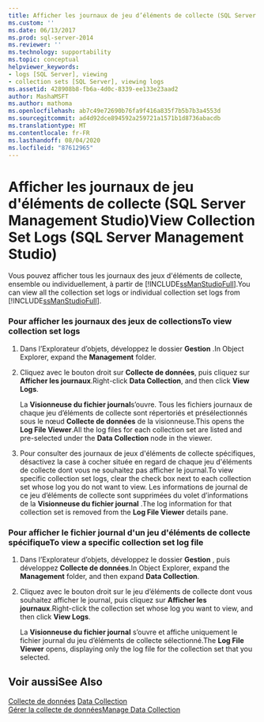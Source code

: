 ```yaml
---
title: Afficher les journaux de jeu d’éléments de collecte (SQL Server Management Studio) | Microsoft Docs
ms.custom: ''
ms.date: 06/13/2017
ms.prod: sql-server-2014
ms.reviewer: ''
ms.technology: supportability
ms.topic: conceptual
helpviewer_keywords:
- logs [SQL Server], viewing
- collection sets [SQL Server], viewing logs
ms.assetid: 428908b8-fb6a-4d0c-8339-ee133e23aad2
author: MashaMSFT
ms.author: mathoma
ms.openlocfilehash: ab7c49e72690b76fa9f416a835f7b5b7b3a4553d
ms.sourcegitcommit: ad4d92dce894592a259721a1571b1d8736abacdb
ms.translationtype: MT
ms.contentlocale: fr-FR
ms.lasthandoff: 08/04/2020
ms.locfileid: "87612965"
---
```

# <a name="view-collection-set-logs-sql-server-management-studio"></a><span data-ttu-id="f7b9e-102">Afficher les journaux de jeu d'éléments de collecte (SQL Server Management Studio)</span><span class="sxs-lookup"><span data-stu-id="f7b9e-102">View Collection Set Logs (SQL Server Management Studio)</span></span>
  <span data-ttu-id="f7b9e-103">Vous pouvez afficher tous les journaux des jeux d'éléments de collecte, ensemble ou individuellement, à partir de [!INCLUDE[ssManStudioFull](../../includes/ssmanstudiofull-md.md)].</span><span class="sxs-lookup"><span data-stu-id="f7b9e-103">You can view all the collection set logs or individual collection set logs from [!INCLUDE[ssManStudioFull](../../includes/ssmanstudiofull-md.md)].</span></span>  
  
### <a name="to-view-collection-set-logs"></a><span data-ttu-id="f7b9e-104">Pour afficher les journaux des jeux de collections</span><span class="sxs-lookup"><span data-stu-id="f7b9e-104">To view collection set logs</span></span>  
  
1.  <span data-ttu-id="f7b9e-105">Dans l’Explorateur d’objets, développez le dossier **Gestion** .</span><span class="sxs-lookup"><span data-stu-id="f7b9e-105">In Object Explorer, expand the **Management** folder.</span></span>  
  
2.  <span data-ttu-id="f7b9e-106">Cliquez avec le bouton droit sur **Collecte de données**, puis cliquez sur **Afficher les journaux**.</span><span class="sxs-lookup"><span data-stu-id="f7b9e-106">Right-click **Data Collection**, and then click **View Logs**.</span></span>  
  
     <span data-ttu-id="f7b9e-107">La **Visionneuse du fichier journal**s’ouvre. Tous les fichiers journaux de chaque jeu d’éléments de collecte sont répertoriés et présélectionnés sous le nœud **Collecte de données** de la visionneuse.</span><span class="sxs-lookup"><span data-stu-id="f7b9e-107">This opens the **Log File Viewer**.All the log files for each collection set are listed and pre-selected under the **Data Collection** node in the viewer.</span></span>  
  
3.  <span data-ttu-id="f7b9e-108">Pour consulter des journaux de jeux d'éléments de collecte spécifiques, désactivez la case à cocher située en regard de chaque jeu d'éléments de collecte dont vous ne souhaitez pas afficher le journal.</span><span class="sxs-lookup"><span data-stu-id="f7b9e-108">To view specific collection set logs, clear the check box next to each collection set whose log you do not want to view.</span></span> <span data-ttu-id="f7b9e-109">Les informations de journal de ce jeu d’éléments de collecte sont supprimées du volet d’informations de la **Visionneuse du fichier journal** .</span><span class="sxs-lookup"><span data-stu-id="f7b9e-109">The log information for that collection set is removed from the **Log File Viewer** details pane.</span></span>  
  
### <a name="to-view-a-specific-collection-set-log-file"></a><span data-ttu-id="f7b9e-110">Pour afficher le fichier journal d'un jeu d'éléments de collecte spécifique</span><span class="sxs-lookup"><span data-stu-id="f7b9e-110">To view a specific collection set log file</span></span>  
  
1.  <span data-ttu-id="f7b9e-111">Dans l’Explorateur d’objets, développez le dossier **Gestion** , puis développez **Collecte de données**.</span><span class="sxs-lookup"><span data-stu-id="f7b9e-111">In Object Explorer, expand the **Management** folder, and then expand **Data Collection**.</span></span>  
  
2.  <span data-ttu-id="f7b9e-112">Cliquez avec le bouton droit sur le jeu d’éléments de collecte dont vous souhaitez afficher le journal, puis cliquez sur **Afficher les journaux**.</span><span class="sxs-lookup"><span data-stu-id="f7b9e-112">Right-click the collection set whose log you want to view, and then click **View Logs**.</span></span>  
  
     <span data-ttu-id="f7b9e-113">La **Visionneuse du fichier journal** s’ouvre et affiche uniquement le fichier journal du jeu d’éléments de collecte sélectionné.</span><span class="sxs-lookup"><span data-stu-id="f7b9e-113">The **Log File Viewer** opens, displaying only the log file for the collection set that you selected.</span></span>  
  
## <a name="see-also"></a><span data-ttu-id="f7b9e-114">Voir aussi</span><span class="sxs-lookup"><span data-stu-id="f7b9e-114">See Also</span></span>  
 <span data-ttu-id="f7b9e-115">[Collecte de données](data-collection.md) </span><span class="sxs-lookup"><span data-stu-id="f7b9e-115">[Data Collection](data-collection.md) </span></span>  
 [<span data-ttu-id="f7b9e-116">Gérer la collecte de données</span><span class="sxs-lookup"><span data-stu-id="f7b9e-116">Manage Data Collection</span></span>](manage-data-collection.md)  
  
  
